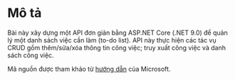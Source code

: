 # Mô tả
Bài này xây dựng một API đơn giản bằng ASP.NET Core (.NET 9.0) để quản lý một danh sách việc cần làm (to-do list). API này thực hiện các tác vụ CRUD gồm thêm/sửa/xóa thông tin công việc; truy xuất công việc và danh sách công việc.

Mã nguồn được tham khảo từ [hướng dẫn](https://learn.microsoft.com/en-us/aspnet/core/tutorials/min-web-api?view=aspnetcore-9.0&tabs=visual-studio) của Microsoft.
